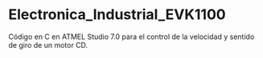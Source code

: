 # Electronica_Industrial_EVK1100
Código en C en ATMEL Studio 7.0 para el control de la velocidad y sentido de giro de un motor CD.
